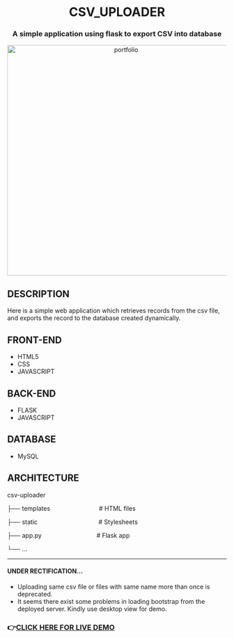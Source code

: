 <h1 align="center"> CSV_UPLOADER </h1>
<h3 align="center">A simple application using flask to export CSV into database</h3>
<p align="center"><img width="530" alt="portfolio" src="https://user-images.githubusercontent.com/66989734/121997508-1ab2a280-cdc8-11eb-8656-268a80746874.png"></p>


<h2>DESCRIPTION </h2>
<p>Here is a simple web application which retrieves records from the csv file, and exports the record to the database created dynamically.</p>

<h2>FRONT-END </h2>
<ul>
  <li>HTML5</li>
  <li>CSS</li>
  <li>JAVASCRIPT</li>
</ul>

<h2>BACK-END </h2>
<ul>
  <li>FLASK</li>
  <li>JAVASCRIPT</li>
</ul>

<h2>DATABASE </h2>
<ul>
  <li>MySQL</li>
</ul>

<h2>ARCHITECTURE </h2>

csv-uploader

├── templates        # HTML files

├── static          # Stylesheets

├── app.py         # Flask app

└── ...

  <hr>
<h4>UNDER RECTIFICATION...</h4>
<ul>
  <li>Uploading same csv file or files with same name more than once is deprecated.</li>
  <li>It seems there exist some problems in loading bootstrap from the deployed server. Kindly use desktop view for demo.</li>
</ul>
<h3>👉<a href="http://razeen11.pythonanywhere.com/" target="_blank">CLICK HERE FOR LIVE DEMO</a></h3>
